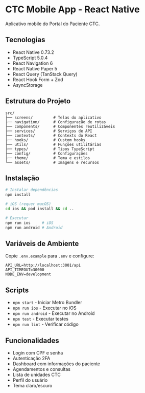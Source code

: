 # CTC Mobile App - React Native

Aplicativo mobile do Portal do Paciente CTC.

## Tecnologias

- React Native 0.73.2
- TypeScript 5.0.4
- React Navigation 6
- React Native Paper 5
- React Query (TanStack Query)
- React Hook Form + Zod
- AsyncStorage

## Estrutura do Projeto

```
src/
├── screens/         # Telas do aplicativo
├── navigation/      # Configuração de rotas
├── components/      # Componentes reutilizáveis
├── services/        # Serviços de API
├── contexts/        # Contexts do React
├── hooks/           # Custom hooks
├── utils/           # Funções utilitárias
├── types/           # Tipos TypeScript
├── config/          # Configurações
├── theme/           # Tema e estilos
└── assets/          # Imagens e recursos
```

## Instalação

```bash
# Instalar dependências
npm install

# iOS (requer macOS)
cd ios && pod install && cd ..

# Executar
npm run ios     # iOS
npm run android # Android
```

## Variáveis de Ambiente

Copie `.env.example` para `.env` e configure:

```
API_URL=http://localhost:3001/api
API_TIMEOUT=30000
NODE_ENV=development
```

## Scripts

- `npm start` - Iniciar Metro Bundler
- `npm run ios` - Executar no iOS
- `npm run android` - Executar no Android
- `npm test` - Executar testes
- `npm run lint` - Verificar código

## Funcionalidades

- Login com CPF e senha
- Autenticação 2FA
- Dashboard com informações do paciente
- Agendamentos e consultas
- Lista de unidades CTC
- Perfil do usuário
- Tema claro/escuro
